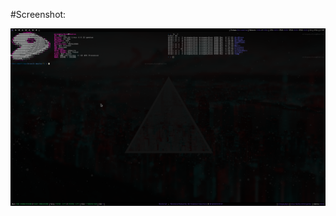 
#Screenshot:

![Screenshot](https://github.com/wrongway4you/dotfiles/raw/master/Screenshots/main.png "Logo Title Text 1")
